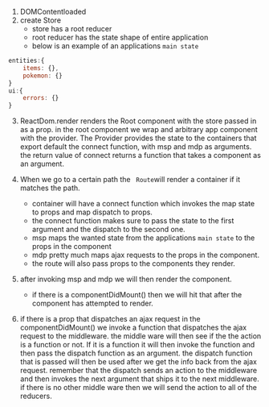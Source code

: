 1. DOMContentloaded
2. create Store
    * store has a root reducer 
    * root reducer has the state shape of entire application
    * below is an example of an applications  ```main state```

```javascript
entities:{
    items: {},
    pokemon: {}
}
ui:{
    errors: {}
}
```
3. ReactDom.render renders the Root component with the store passed in as a prop.  in the root component we wrap and arbitrary app component with the provider.  The Provider provides the state to the containers that export default the connect function, with msp and mdp as arguments.  the return value of connect returns a function that takes a component as an argument. 

4. When we go to a certain path the ``` Route```will render a container if it matches the path.
    * container will have a connect function which invokes the map state to props and map dispatch to props.
    * the connect function makes sure to pass the state to the first argument and the dispatch to the second one.
    * msp maps the wanted state from the applications ```main state``` to the props in the component
    * mdp pretty much maps ajax requests to the props in the component.
    * the route will also pass props to the components they render.
5. after invoking msp and mdp we will then render the component.
    * if there is a componentDidMount() then we will hit that after the component has attempted to render. 
6. if there is a prop that dispatches an ajax request in the componentDidMount() we invoke a function that dispatches the ajax request to the middleware. the middle ware will then see if the the action is a function or not.  If it is a function it will then invoke the function and then pass the dispatch function as an argument. the dispatch function that is passed will then be used after we get the info back from the ajax request. remember that the dispatch sends an action to the middleware and then invokes the next argument that ships it to the next middleware.  if there is no other middle ware then we will send the action to all of the reducers. 

